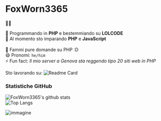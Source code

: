 # FoxWorn3365

🏳️‍🌈

🔭 Programmando in **PHP** e bestemmiando su **LOLCODE**<br>
🌱 Al momento sto imparando **PHP** e **JavaScript**<br>
<br>
💬 Fammi pure domande su PHP :D<br>
😄 Pronomi: `he/him`<br>
⚡ Fun fact: *Il mio server a Genova sta reggendo tipo 20 siti web in PHP*<br>


Sto lavorando su:
![Readme Card](https://github-readme-stats.vercel.app/api/pin/?username=FoxWorn3365&repo=Cloud)

### Statistiche GitHub
![FoxWorn3365's github stats](https://github-readme-stats.vercel.app/api?username=FoxWorn3365)<br>
![Top Langs](https://github-readme-stats.vercel.app/api/top-langs/?username=FoxWorn3365)<br>


![immagine](https://camo.githubusercontent.com/d7d9f57cd5be65bdcdf414c5acaa13ec9a04b2d9085c881cc98915071de8ec24/68747470733a2f2f7379726d612e66636f736d612e69742f66696c652f7267625f6c65642f736166652f42454c4c495353494d492e706e67)
<!--
**FoxWorn3365/FoxWorn3365** is a ✨ _special_ ✨ repository because its `README.md` (this file) appears on your GitHub profile.

Here are some ideas to get you started:

- 🔭 I’m currently working on ...
- 🌱 I’m currently learning ...
- 👯 I’m looking to collaborate on ...
- 🤔 I’m looking for help with ...
- 💬 Ask me about ...
- 📫 How to reach me: ...
- 😄 Pronouns: ...
- ⚡ Fun fact: ...
-->
